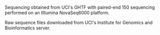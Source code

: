 Sequencing obtained from UCI's GHTF with paired-end 150 sequencing performed on an Illlumina NovaSeq6000 platform.

Raw sequence files downloaded from UCI's Institute for Genomics and Bioinformatics server.

